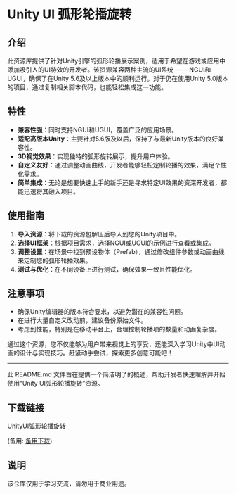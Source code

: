 # Unity UI 弧形轮播旋转

## 介绍

此资源库提供了针对Unity引擎的弧形轮播展示案例，适用于希望在游戏或应用中添加吸引人的UI特效的开发者。该资源兼容两种主流的UI系统 —— NGUI和UGUI，确保了在Unity 5.6及以上版本中的顺利运行。对于仍在使用Unity 5.0版本的项目，通过复制相关脚本代码，也能轻松集成这一功能。

## 特性

- **兼容性强**：同时支持NGUI和UGUI，覆盖广泛的应用场景。
- **适配高版本Unity**：主要针对5.6版及以后，保持了与最新Unity版本的良好兼容性。
- **3D视觉效果**：实现独特的弧形旋转展示，提升用户体验。
- **自定义友好**：通过调整动画曲线，开发者能够轻松定制轮播的效果，满足个性化需求。
- **简单集成**：无论是想要快速上手的新手还是寻求特定UI效果的资深开发者，都能迅速将其融入项目。

## 使用指南

1. **导入资源**：将下载的资源包解压后导入到您的Unity项目中。
2. **选择UI框架**：根据项目需求，选择NGUI或UGUI的示例进行查看或集成。
3. **调整设置**：在场景中找到预设物体（Prefab），通过修改组件参数或动画曲线来定制您的弧形轮播效果。
4. **测试与优化**：在不同设备上进行测试，确保效果一致且性能优化。

## 注意事项

- 确保Unity编辑器的版本符合要求，以避免潜在的兼容性问题。
- 在进行大量自定义改动前，建议备份原始文件。
- 考虑到性能，特别是在移动平台上，合理控制轮播项的数量和动画复杂度。

通过这个资源，您不仅能够为用户带来视觉上的享受，还能深入学习Unity中UI动画的设计与实现技巧。赶紧动手尝试，探索更多创意可能吧！

---

此 README.md 文件旨在提供一个简洁明了的概述，帮助开发者快速理解并开始使用“Unity UI弧形轮播旋转”资源。

## 下载链接
[UnityUI弧形轮播旋转](https://pan.quark.cn/s/a5cc52725c07) 

(备用: [备用下载](https://pan.baidu.com/s/11O7GKvLvUodiBFcQIWot6Q?pwd=1234))

## 说明

该仓库仅用于学习交流，请勿用于商业用途。
